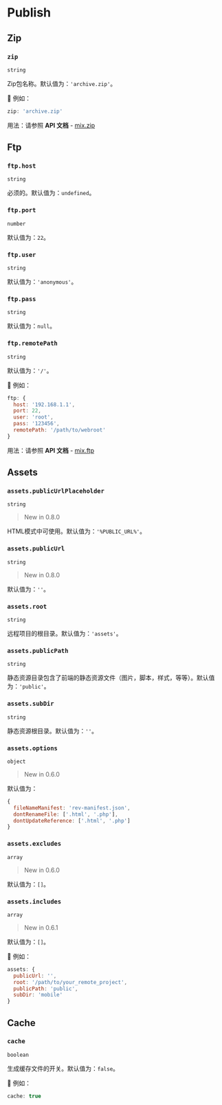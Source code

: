 # Publish

## Zip

### `zip`

`string`

Zip包名称。默认值为：`'archive.zip'`。

🌰 例如：

```js
zip: 'archive.zip'
```

用法：请参照 __API 文档__ - [mix.zip](../api/assets.html#mixzipinput-output)

## Ftp

### `ftp.host`

`string`

必须的。默认值为：`undefined`。

### `ftp.port`

`number`

默认值为：`22`。

### `ftp.user`

`string`

默认值为：`'anonymous'`。

### `ftp.pass`

`string`

默认值为：`null`。

### `ftp.remotePath`

`string`

默认值为：`'/'`。

🌰 例如：

```js
ftp: {
  host: '192.168.1.1',
  port: 22,
  user: 'root',
  pass: '123456',
  remotePath: '/path/to/webroot'
}
```

用法：请参照 __API 文档__ - [mix.ftp](../api/assets.html#mixftpinput)

## Assets

### `assets.publicUrlPlaceholder`

`string`

> New in 0.8.0

HTML模式中可使用。默认值为：`'%PUBLIC_URL%'`。

### `assets.publicUrl`

`string`

> New in 0.8.0

默认值为：`''`。

### `assets.root`

`string`

远程项目的根目录。默认值为：`'assets'`。

### `assets.publicPath`

`string`

静态资源目录包含了前端的静态资源文件（图片，脚本，样式，等等）。默认值为：`'public'`。

### `assets.subDir`

`string`

静态资源根目录。默认值为：`''`。

### `assets.options`

`object`

> New in 0.6.0

默认值为：

```js
{
  fileNameManifest: 'rev-manifest.json',
  dontRenameFile: ['.html', '.php'],
  dontUpdateReference: ['.html', '.php']
}
```

### `assets.excludes`

`array`

> New in 0.6.0

默认值为：`[]`。

### `assets.includes`

`array`

> New in 0.6.1

默认值为：`[]`。

🌰 例如：

```js
assets: {
  publicUrl: '',
  root: '/path/to/your_remote_project',
  publicPath: 'public',
  subDir: 'mobile'
}
```

## Cache

### `cache`

`boolean`

生成缓存文件的开关。默认值为：`false`。

🌰 例如：

```js
cache: true
```
